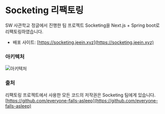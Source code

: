 # Socketing 리팩토링
SW 사관학교 정글에서 진행한 팀 프로젝트 Socketing을 Next.js + Spring boot로 리팩토링하였습니다.  
- 배포 사이트: [https://socketing.jeein.xyz](https://socketing.jeein.xyz)

### 아키텍처
![아키텍처](https://github.com/user-attachments/assets/59c010ec-dad5-42b7-aa50-eeba8f763aee)

### 출처
리팩토링 프로젝트에서 사용한 모든 코드의 저작권은 Socketing 팀에게 있습니다.  
[https://github.com/everyone-falls-asleep](https://github.com/everyone-falls-asleep)